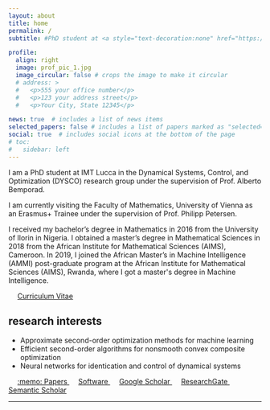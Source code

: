 ```yaml
---
layout: about
title: home
permalink: /
subtitle: #PhD student at <a style="text-decoration:none" href="https://www.imtlucca.it/en/adeyemi.adeoye" target="_blank">IMT Lucca</a>

profile:
  align: right
  image: prof_pic_1.jpg
  image_circular: false # crops the image to make it circular
  # address: >
  #   <p>555 your office number</p>
  #   <p>123 your address street</p>
  #   <p>Your City, State 12345</p>

news: true  # includes a list of news items
selected_papers: false # includes a list of papers marked as "selected={true}"
social: true  # includes social icons at the bottom of the page
# toc:
#   sidebar: left
---
```


I am a PhD student at <a style="text-decoration:none" href="https://www.imtlucca.it/en" target="_blank">IMT Lucca</a> in the Dynamical Systems, Control, and Optimization (<a style="text-decoration:none" href="http://dysco.imtlucca.it/" target="_blank">DYSCO</a>) research group under the supervision of <a style="text-decoration:none" href="http://cse.lab.imtlucca.it/~bemporad/" target="_blank">Prof. Alberto Bemporad</a>.

I am currently visiting the <a style="text-decoration:none" href="https://mathematik.univie.ac.at/en/" target="_blank">Faculty of Mathematics, University of Vienna</a> as an Erasmus+ Trainee under the supervision of <a style="text-decoration:none" href="http://www.pc-petersen.eu/" target="_blank">Prof. Philipp Petersen</a>.

<!-- previous education
---
<ul>
<li>M.Sc. in Machine Intelligence, <i>2019 -- 2020/2021</i></li>
<a style="text-decoration:none" href="https://aimsammi.org/" target="_blank">African Master’s in Machine Intelligence (AMMI)</a> post-graduate program at the <a style="text-decoration:none" href="https://aims.ac.rw/" target="_blank">African Institute for Mathematical Sciences (AIMS)</a>, Rwanda.
<li>M.Sc. in Mathematical Sciences, <i>2017 -- 2018</i></li>
<a style="text-decoration:none" href="https://aims-cameroon.org/" target="_blank">African Institute for Mathematical Sciences (AIMS)</a>, Cameroon.
<li>B.Sc. in Mathematics, <i>2012 -- 2016</i></li>
<a style="text-decoration:none" style="text-decoration:none" href="https://www.unilorin.edu.ng/" target="_blank">University of Ilorin, Ilorin</a>, Nigeria.
</ul> -->
I received my bachelor’s degree in Mathematics in 2016 from the <a style="text-decoration:none" style="text-decoration:none" href="https://www.unilorin.edu.ng/" target="_blank">University of Ilorin</a> in Nigeria. I obtained a master’s degree in Mathematical Sciences in 2018 from the <a style="text-decoration:none" href="https://aims-cameroon.org/" target="_blank">African Institute for Mathematical Sciences (AIMS), Cameroon</a>. In 2019, I joined the <a style="text-decoration:none" href="https://aimsammi.org/" target="_blank">African Master’s in Machine Intelligence (AMMI)</a> post-graduate program at the <a style="text-decoration:none" href="https://aims.ac.rw/" target="_blank">African Institute for Mathematical Sciences (AIMS), Rwanda</a>, where I got a master's degree in Machine Intelligence.

&emsp;
<a href="https://adeyemiadeoye.github.io/cv/" title="CV" role="button" target="_self"><i class="ai ai-cv-square ai-1x z-depth-1"></i> Curriculum Vitae </a>

research interests
---
<ul>
<li>Approximate second-order optimization methods for machine learning</li>
<li>Efficient second-order algorithms for nonsmooth convex composite optimization</li>
<li>Neural networks for identication and control of dynamical systems</li>
</ul>
&emsp;
<a href="https://adeyemiadeoye.github.io/papers/" title="Papers" role="button" target="_self"> :memo: Papers </a> &emsp;
<a href="https://adeyemiadeoye.github.io/software/" title="Papers" role="button" target="_self"><i class="fa fa-code"></i> Software </a>
&emsp;
<a href="https://scholar.google.com/citations?user={{ site.scholar_userid }}&view_op=list_works&sortby=pubdate" title="Google Scholar"><i class="ai ai-google-scholar"></i> Google Scholar </a> &emsp;
<a href="https://www.researchgate.net/profile/{{site.research_gate_profile}}/" title="ResearchGate"><i class="ai ai-researchgate"></i> ResearchGate </a> &emsp;
<a href="https://www.semanticscholar.org/author/{{ site.semanticscholar_id }}" title="Semantic Scholar"><i class="ai ai-semantic-scholar"></i> Semantic Scholar </a>
<div class="publications">
<hr>